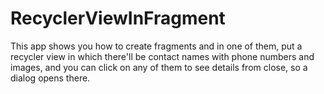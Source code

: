 # RecyclerViewInFragment

This app shows you how to create fragments
and in one of them, put a recycler view
in which there'll be contact names 
with phone numbers and images, and 
you can click on any of them to see details from 
close, so a dialog opens there.

